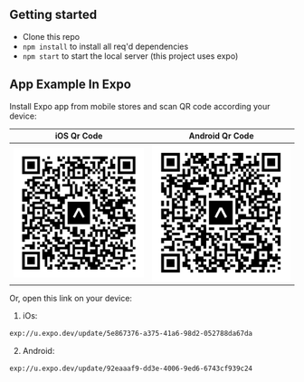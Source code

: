 ## Getting started

- Clone this repo
- `npm install` to install all req'd dependencies
- `npm start` to start the local server (this project uses expo)

## App Example In Expo

Install Expo app from mobile stores and scan QR code according your device:

iOS Qr Code             |  Android Qr Code
:-------------------------:|:-------------------------:
![](./assets/ios-qr.png)  |  ![](./assets/android-qr.png)

Or, open this link on your device:

1. iOs:
  ```sh
  exp://u.expo.dev/update/5e867376-a375-41a6-98d2-052788da67da
  ```

2. Android:
  ```sh
  exp://u.expo.dev/update/92eaaaf9-dd3e-4006-9ed6-6743cf939c24
  ```

